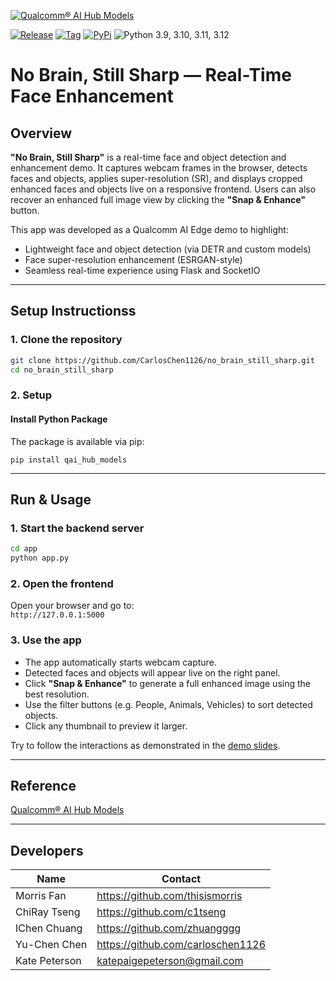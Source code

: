 [![Qualcomm® AI Hub Models](https://qaihub-public-assets.s3.us-west-2.amazonaws.com/qai-hub-models/quic-logo.jpg)](https://aihub.qualcomm.com)

<!-- # [Qualcomm® AI Hub Models](https://aihub.qualcomm.com/) -->

[![Release](https://img.shields.io/github/v/release/quic/ai-hub-models)](https://github.com/quic/ai-hub-models/releases/latest)
[![Tag](https://img.shields.io/github/v/tag/quic/ai-hub-models)](https://github.com/quic/ai-hub-models/releases/latest)
[![PyPi](https://img.shields.io/pypi/v/qai-hub-models)](https://pypi.org/project/qai-hub-models/)
![Python 3.9, 3.10, 3.11, 3.12](https://img.shields.io/badge/python-3.9%2C%203.10%20(Recommended)%2C%203.11%2C%203.12-yellow)

<!-- The Qualcomm® AI Hub Models are a collection of
state-of-the-art machine learning models optimized for deployment on Qualcomm® devices.  -->

<!-- * [List of Models by Category](#model-directory)
* [On-Device Performance Data](https://aihub.qualcomm.com/models)
* [Device-Native Sample Apps](https://github.com/quic/ai-hub-apps)

See supported: [On-Device Runtimes](#on-device-runtimes), [Hardware Targets & Precision](#device-hardware--precision), [Chipsets](#chipsets), [Devices](#devices)

&nbsp;

![Demo](https://user-images.githubusercontent.com/demo/face_enhancement.gif)  
A real-time, browser-based face enhancement app using lightweight detection and super-resolution models. Designed for fast inference and educational demonstration, it showcases low-latency AI inference powered by edge devices. -->

# No Brain, Still Sharp — Real-Time Face Enhancement

## Overview

**"No Brain, Still Sharp"** is a real-time face and object detection and enhancement demo. It captures webcam frames in the browser, detects faces and objects, applies super-resolution (SR), and displays cropped enhanced faces and objects live on a responsive frontend. Users can also recover an enhanced full image view by clicking the **"Snap & Enhance"** button.

This app was developed as a Qualcomm AI Edge demo to highlight:

- Lightweight face and object detection (via DETR and custom models)
- Face super-resolution enhancement (ESRGAN-style)
- Seamless real-time experience using Flask and SocketIO

---


## Setup Instructionss

### 1. Clone the repository

```bash
git clone https://github.com/CarlosChen1126/no_brain_still_sharp.git
cd no_brain_still_sharp
```
### 2. Setup

#### Install Python Package

The package is available via pip:

```shell
pip install qai_hub_models
```

---

##  Run & Usage

### 1. Start the backend server

```bash
cd app
python app.py
```

### 2. Open the frontend

Open your browser and go to:  
 `http://127.0.0.1:5000`

### 3. Use the app

- The app automatically starts webcam capture.
- Detected faces and objects will appear live on the right panel.
- Click **"Snap & Enhance"** to generate a full enhanced image using the best resolution.
- Use the filter buttons (e.g. People, Animals, Vehicles) to sort detected objects.
- Click any thumbnail to preview it larger.

 Try to follow the interactions as demonstrated in the [demo slides](https://www.canva.com/design/DAGs_lJj3Jw/2Mro4jSXDx6zlzmDv9vYAg/edit?ui=eyJBIjp7fX0).

---
## Reference
[Qualcomm® AI Hub Models](https://github.com/quic/ai-hub-models)

---

## Developers

| Name           | Contact                        |
|----------------|--------------------------------|
| Morris Fan     | https://github.com/thisismorris|
| ChiRay Tseng   | https://github.com/c1tseng      |
| IChen Chuang   | https://github.com/zhuangggg   |
| Yu-Chen Chen   | https://github.com/carloschen1126|
| Kate Peterson  | katepaigepeterson@gmail.com     |

